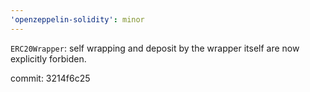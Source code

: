 ```yaml
---
'openzeppelin-solidity': minor
---
```


`ERC20Wrapper`: self wrapping and deposit by the wrapper itself are now explicitly forbiden.

commit: 3214f6c25
